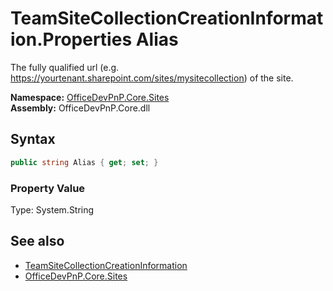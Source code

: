 # TeamSiteCollectionCreationInformation.Properties Alias
 The fully qualified url (e.g. https://yourtenant.sharepoint.com/sites/mysitecollection) of the site.   

**Namespace:** [OfficeDevPnP.Core.Sites](OfficeDevPnP.Core.Sites.md)  
**Assembly:** OfficeDevPnP.Core.dll  
## Syntax
```C#
public string Alias { get; set; }
```

### Property Value
Type: System.String  

## See also
- [TeamSiteCollectionCreationInformation](OfficeDevPnP.Core.Sites.TeamSiteCollectionCreationInformation.md) 
- [OfficeDevPnP.Core.Sites](OfficeDevPnP.Core.Sites.md) 
